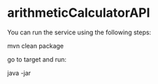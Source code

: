 # arithmeticCalculatorAPI


You can run the service using the following steps:

mvn clean package

go to target and run:

java -jar <jar generated>

